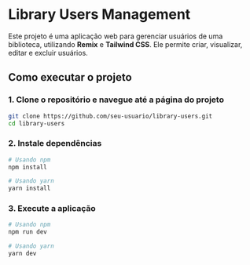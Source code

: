 # Library Users Management

Este projeto é uma aplicação web para gerenciar usuários de uma biblioteca, utilizando  **Remix** e **Tailwind CSS**. Ele permite criar, visualizar, editar e excluir usuários.

## Como executar o projeto

### 1. Clone o repositório e navegue até a página do projeto

```bash
git clone https://github.com/seu-usuario/library-users.git
cd library-users
```
### 2. Instale dependências
```bash
# Usando npm
npm install

# Usando yarn
yarn install
```` 

### 3. Execute a aplicação

```bash
# Usando npm
npm run dev

# Usando yarn
yarn dev
``` 
